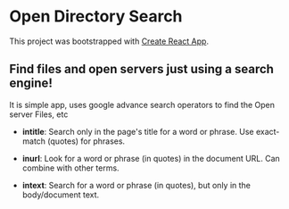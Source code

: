 # Open Directory Search

This project was bootstrapped with [Create React App](https://github.com/facebook/create-react-app).

## Find files and open servers just using a search engine!

It is simple app, uses google advance search operators to find the Open server Files, etc

- <b>intitle</b>: Search only in the page's title for a word or phrase. Use exact-match (quotes) for phrases.
- <b>inurl</b>: Look for a word or phrase (in quotes) in the document URL. Can combine with other terms.

- <b>intext</b>: Search for a word or phrase (in quotes), but only in the body/document text.
